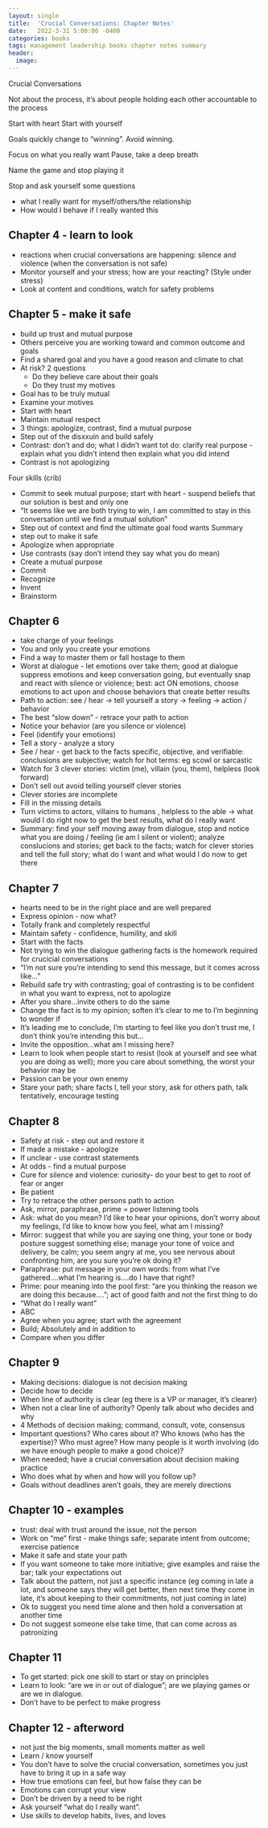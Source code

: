 ```yaml
---
layout: single
title:  'Crucial Conversations: Chapter Notes'
date:   2022-3-31 5:00:00 -0400
categories: books
tags: management leadership books chapter notes summary
header:
  image:
---
```

Crucial Conversations

Not about the process, it’s about people holding each other accountable to the process

Start with heart
Start with yourself

Goals quickly change to “winning”. Avoid winning.

Focus on what you really want
Pause, take a deep breath

Name the game and stop playing it

Stop and ask yourself some questions
- what I really want for myself/others/the relationship
- How would I behave if I really wanted this

## Chapter 4 - learn to look
- reactions when crucial conversations are happening: silence and violence (when the conversation is not safe)
- Monitor yourself and your stress; how are your reacting? (Style under stress)
- Look at content and conditions, watch for safety problems

## Chapter 5 - make it safe
- build up trust and mutual purpose
- Others perceive you are working toward and common outcome and goals
- Find a shared goal and you have a good reason and climate to chat
- At risk? 2 questions
    - Do they believe care about their goals
    - Do they trust my motives
- Goal has to be truly mutual
- Examine your motives
- Start with heart
- Maintain mutual respect
- 3 things: apologize, contrast, find a mutual purpose
- Step out of the disxxuin and build safely
- Contrast: don’t and do; what I didn’t want tot do: clarify real purpose - explain what you didn’t intend then explain what you did intend
- Contrast is not apologizing

Four skills (crib)
- Commit to seek mutual purpose; start with heart - suspend beliefs that our solution is best and only one
- “It seems like we are both trying to win, I am committed to stay in this conversation until we find a mutual solution”
- Step out of context and find the ultimate goal food wants
Summary
- step out to make it safe
- Apologize when appropriate
- Use contrasts (say don’t intend they say what you do mean)
- Create a mutual purpose
- Commit
- Recognize
- Invent
- Brainstorm

## Chapter 6
- take charge of your feelings
- You and only you create your emotions
- Find a way to master them or fall hostage to them
- Worst at dialogue - let emotions over take them; good at dialogue suppress emotions and keep conversation going, but eventually snap and react with silence or violence; best: act ON emotions, choose emotions to act upon and choose behaviors that create better results
- Path to action: see / hear -> tell yourself a story -> feeling -> action / behavior
- The best “slow down” - retrace your path to action
- Notice your behavior (are you silence or violence)
- Feel (identify your emotions)
- Tell a story - analyze a story
- See / hear - get back to the facts specific, objective, and verifiable: conclusions are subjective; watch for hot terms: eg scowl or sarcastic
- Watch for 3 clever stories: victim (me), villain (you, them), helpless (look forward)
- Don’t sell out avoid telling yourself clever stories
- Clever stories are incomplete
- Fill in the missing details
- Turn victims to actors, villains to humans , helpless to the able -> what would I do right now to get the best results, what do I really want
- Summary: find your self moving away from dialogue, stop and notice what you are doing / feeling (ie am I silent or violent); analyze conslucions and stories; get back to the facts; watch for clever stories and tell the full story; what do I want and what would I do now to get there

## Chapter 7
- hearts need to be in the right place and are well prepared
- Express opinion - now what?
- Totally frank and completely respectful
- Maintain safety - confidence, humility, and skill
- Start with the facts
- Not trying to win the dialogue gathering facts is the homework required for crucicial conversations
- “I’m not sure you’re intending to send this message, but it comes across like…”
- Rebuild safe try with contrasting; goal of contrasting is to be confident in what you want to express, not to apologize
- After you share…invite others to do the same
- Change the fact is to my opinion; soften it’s clear to me to I’m beginning to wonder if
- It’s leading me to conclude, I’m starting to feel like you don’t trust me, I don’t think you’re intending this but…
- Invite the opposition…what am I missing here?
- Learn to look when people start to resist (look at yourself and see what you are doing as well); more you care about something, the worst your behavior may be
- Passion can be your own enemy
- Stare your path; share facts l, tell your story, ask for others path, talk tentatively, encourage testing

## Chapter 8
- Safety at risk - step out and restore it
- If made a mistake - apologize
- If unclear - use contrast statements
- At odds - find a mutual purpose
- Cure for silence and violence: curiosity- do your best to get to root of fear or anger
- Be patient
- Try to retrace the other persons path to action
- Ask, mirror, paraphrase, prime = power listening tools
- Ask: what do you mean? I’d like to hear your opinions, don’t worry about my feelings, I’d like to know how you feel, what am I missing?
- Mirror:  suggest that while you are saying one thing, your tone or body posture suggest something else; manage your tone of voice and delivery, be calm; you seem angry at me, you see nervous about confronting him, are you sure you’re ok doing it?
- Paraphrase: put message in your own words: from what I’ve gathered….what I’m hearing is….do I have that right?
- Prime: pour meaning into the pool first: “are you thinking the reason we are doing this because….”; act of good faith and not the first thing to do
- “What do I really want”
- ABC
- Agree when you agree; start with the agreement
- Build; Absolutely and in addition to
-  Compare when you differ

## Chapter 9
- Making decisions: dialogue is not decision making
- Decide how to decide
- When line of authority is clear (eg there is a VP or manager, it’s clearer)
- When not a clear line of authority? Openly talk about who decides and why
- 4 Methods of decision making; command, consult, vote, consensus
- Important questions? Who cares about it? Who knows (who has the expertise)? Who must agree? How many people is it worth involving (do we have enough people to make a good choice)?
- When needed; have a crucial conversation about decision making practice
- Who does what by when and how will you follow up?
- Goals without deadlines aren’t goals, they are merely directions

## Chapter 10 - examples
- trust: deal with trust around the issue, not the person
- Work on “me” first - make things safe; separate intent from outcome; exercise patience
- Make it safe and state your path
- If you want someone to take more initiative; give examples and raise the bar; talk your expectations out
- Talk about the pattern, not just a specific instance (eg coming in late a lot, and someone says they will get better, then next time they come in late, it’s about keeping to their commitments, not just coming in late)
- Ok to suggest you need time alone and then hold a conversation at another time
- Do not suggest someone else take time, that can come across as patronizing

## Chapter 11
- To get started: pick one skill to start or stay on principles
- Learn to look: “are we in or out of dialogue”; are we playing games or are we in dialogue.
- Don’t have to be perfect to make progress

## Chapter 12 - afterword
- not just the big moments, small moments matter as well
- Learn / know yourself
- You don’t have to solve the crucial conversation, sometimes you just have to  bring it up in a safe way
- How true emotions can feel, but how false they can be
- Emotions can corrupt your view
- Don’t be driven by a need to be right
- Ask yourself “what do I really want”.
- Use skills to develop habits, lives, and loves
